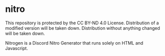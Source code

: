 # nitro
This repository is protected by the CC BY-ND 4.0 License. Distribution of a modified version will be taken down. Distribution without anything changed will be taken down.

Nitrogen is a Discord Nitro Generator that runs solely on HTML and Javascript.
